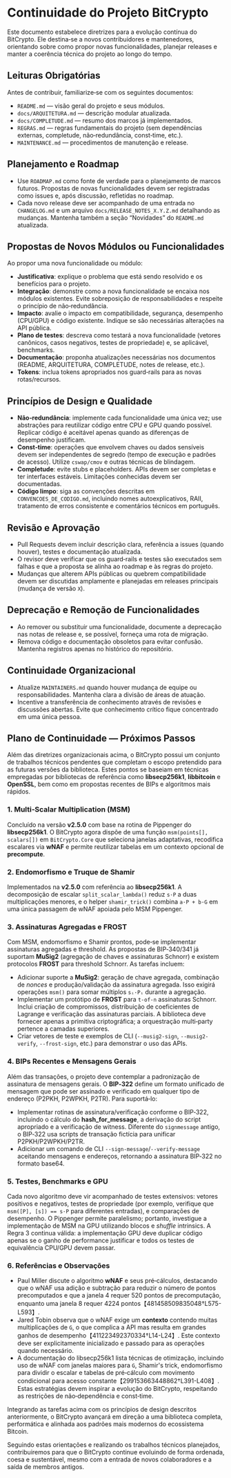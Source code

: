 # Continuidade do Projeto BitCrypto

Este documento estabelece diretrizes para a evolução contínua do BitCrypto.  Ele destina‑se a novos contribuidores e mantenedores, orientando sobre como propor novas funcionalidades, planejar releases e manter a coerência técnica do projeto ao longo do tempo.

## Leituras Obrigatórias

Antes de contribuir, familiarize‑se com os seguintes documentos:

- `README.md` — visão geral do projeto e seus módulos.
- `docs/ARQUITETURA.md` — descrição modular atualizada.
- `docs/COMPLETUDE.md` — resumo dos marcos já implementados.
- `REGRAS.md` — regras fundamentais do projeto (sem dependências externas, completude, não‑redundância, const‑time, etc.).
- `MAINTENANCE.md` — procedimentos de manutenção e release.

## Planejamento e Roadmap

- Use `ROADMAP.md` como fonte de verdade para o planejamento de marcos futuros.  Propostas de novas funcionalidades devem ser registradas como issues e, após discussão, refletidas no roadmap.
- Cada novo release deve ser acompanhado de uma entrada no `CHANGELOG.md` e um arquivo `docs/RELEASE_NOTES_X.Y.Z.md` detalhando as mudanças.  Mantenha também a seção “Novidades” do `README.md` atualizada.

## Propostas de Novos Módulos ou Funcionalidades

Ao propor uma nova funcionalidade ou módulo:

- **Justificativa**: explique o problema que está sendo resolvido e os benefícios para o projeto.
- **Integração**: demonstre como a nova funcionalidade se encaixa nos módulos existentes.  Evite sobreposição de responsabilidades e respeite o princípio de não‑redundância.
- **Impacto**: avalie o impacto em compatibilidade, segurança, desempenho (CPU/GPU) e código existente.  Indique se são necessárias alterações na API pública.
- **Plano de testes**: descreva como testará a nova funcionalidade (vetores canônicos, casos negativos, testes de propriedade) e, se aplicável, benchmarks.
- **Documentação**: proponha atualizações necessárias nos documentos (README, ARQUITETURA, COMPLETUDE, notes de release, etc.).
- **Tokens**: inclua tokens apropriados nos guard‑rails para as novas rotas/recursos.

## Princípios de Design e Qualidade

- **Não‑redundância**: implemente cada funcionalidade uma única vez; use abstrações para reutilizar código entre CPU e GPU quando possível.  Replicar código é aceitável apenas quando as diferenças de desempenho justificam.
- **Const‑time**: operações que envolvem chaves ou dados sensíveis devem ser independentes de segredo (tempo de execução e padrões de acesso).  Utilize `cswap/cmov` e outras técnicas de blindagem.
- **Completude**: evite stubs e placeholders.  APIs devem ser completas e ter interfaces estáveis.  Limitações conhecidas devem ser documentadas.
- **Código limpo**: siga as convenções descritas em `CONVENCOES_DE_CODIGO.md`, incluindo nomes autoexplicativos, RAII, tratamento de erros consistente e comentários técnicos em português.

## Revisão e Aprovação

- Pull Requests devem incluir descrição clara, referência a issues (quando houver), testes e documentação atualizada.
- O revisor deve verificar que os guard‑rails e testes são executados sem falhas e que a proposta se alinha ao roadmap e às regras do projeto.
- Mudanças que alterem APIs públicas ou quebrem compatibilidade devem ser discutidas amplamente e planejadas em releases principais (mudança de versão `X`).

## Deprecação e Remoção de Funcionalidades

- Ao remover ou substituir uma funcionalidade, documente a deprecação nas notas de release e, se possível, forneça uma rota de migração.
- Remova código e documentação obsoletos para evitar confusão.  Mantenha registros apenas no histórico do repositório.

## Continuidade Organizacional

- Atualize `MAINTAINERS.md` quando houver mudança de equipe ou responsabilidades.  Mantenha clara a divisão de áreas de atuação.
- Incentive a transferência de conhecimento através de revisões e discussões abertas.  Evite que conhecimento crítico fique concentrado em uma única pessoa.

## Plano de Continuidade — Próximos Passos

Além das diretrizes organizacionais acima, o BitCrypto possui um conjunto de trabalhos técnicos pendentes que completam o escopo pretendido para as futuras versões da biblioteca.  Estes pontos se baseiam em técnicas empregadas por bibliotecas de referência como **libsecp256k1**, **libbitcoin** e **OpenSSL**, bem como em propostas recentes de BIPs e algoritmos mais rápidos.

### 1. Multi‑Scalar Multiplication (MSM)

Concluído na versão **v2.5.0** com base na rotina de Pippenger do **libsecp256k1**.  O BitCrypto agora dispõe de uma função `msm(points[], scalars[])` em `BitCrypto.Core` que seleciona janelas adaptativas, recodifica escalares via **wNAF** e permite reutilizar tabelas em um contexto opcional de **precompute**.

### 2. Endomorfismo e Truque de Shamir

Implementados na **v2.5.0** com referência ao **libsecp256k1**.  A decomposição de escalar `split_scalar_lambda()` reduz `s·P` a duas multiplicações menores, e o helper `shamir_trick()` combina `a·P + b·G` em uma única passagem de wNAF apoiada pelo MSM Pippenger.

### 3. Assinaturas Agregadas e FROST

Com MSM, endomorfismo e Shamir prontos, pode‑se implementar assinaturas agregadas e threshold.  As propostas de BIP‑340/341 já suportam **MuSig2** (agregação de chaves e assinaturas Schnorr) e existem protocolos **FROST** para threshold Schnorr.  As tarefas incluem:

- Adicionar suporte a **MuSig2**: geração de chave agregada, combinação de *nonces* e produção/validação da assinatura agregada.  Isso exigirá operações `msm()` para somar múltiplos `sᵢ·Pᵢ` durante a agregação.
- Implementar um protótipo de **FROST** para `t‑of‑n` assinaturas Schnorr.  Inclui criação de compromissos, distribuição de coeficientes de Lagrange e verificação das assinaturas parciais.  A biblioteca deve fornecer apenas a primitiva criptográfica; a orquestração multi‑party pertence a camadas superiores.
- Criar vetores de teste e exemplos de CLI (`--musig2-sign`, `--musig2-verify`, `--frost-sign`, etc.) para demonstrar o uso das APIs.

### 4. BIPs Recentes e Mensagens Gerais

Além das transações, o projeto deve contemplar a padronização de assinatura de mensagens gerais.  O **BIP‑322** define um formato unificado de mensagem que pode ser assinado e verificado em qualquer tipo de endereço (P2PKH, P2WPKH, P2TR).  Para suportá‑lo:

- Implementar rotinas de assinatura/verificação conforme o BIP‑322, incluindo o cálculo do **hash_for_message**, a derivação do script apropriado e a verificação de witness.  Diferente do `signmessage` antigo, o BIP‑322 usa scripts de transação fictícia para unificar P2PKH/P2WPKH/P2TR.
- Adicionar um comando de CLI `--sign-message`/`--verify-message` aceitando mensagens e endereços, retornando a assinatura BIP‑322 no formato base64.

### 5. Testes, Benchmarks e GPU

Cada novo algoritmo deve vir acompanhado de testes extensivos: vetores positivos e negativos, testes de propriedade (por exemplo, verifique que `msm([P], [s]) == s·P` para diferentes entradas), e comparações de desempenho.  O Pippenger permite paralelismo; portanto, investigue a implementação de MSM na GPU utilizando blocos e *shuffle* intrinsics.  A Regra 3 continua válida: a implementação GPU deve duplicar código apenas se o ganho de performance justificar e todos os testes de equivalência CPU/GPU devem passar.

### 6. Referências e Observações

- Paul Miller discute o algoritmo **wNAF** e seus pré‑cálculos, destacando que o wNAF usa adição e subtração para reduzir o número de pontos precomputados e que a janela 4 requer 520 pontos de precomputação, enquanto uma janela 8 requer 4224 pontos【481458509835048†L575-L593】.
- Jared Tobin observa que o wNAF exige um **contexto** contendo muitas multiplicações de `G`, o que complica a API mas resulta em grandes ganhos de desempenho【411223492370334†L14-L24】.  Este contexto deve ser explicitamente inicializado e passado para as operações quando necessário.
- A documentação do libsecp256k1 lista técnicas de otimização, incluindo uso de wNAF com janelas maiores para `G`, Shamir's trick, endomorfismo para dividir o escalar e tabelas de pré‑cálculo com movimento condicional para acesso constante【299153663448862†L391-L408】.  Estas estratégias devem inspirar a evolução do BitCrypto, respeitando as restrições de não‑dependência e const‑time.

Integrando as tarefas acima com os princípios de design descritos anteriormente, o BitCrypto avançará em direção a uma biblioteca completa, performática e alinhada aos padrões mais modernos do ecossistema Bitcoin.

Seguindo estas orientações e realizando os trabalhos técnicos planejados, contribuiremos para que o BitCrypto continue evoluindo de forma ordenada, coesa e sustentável, mesmo com a entrada de novos colaboradores e a saída de membros antigos.